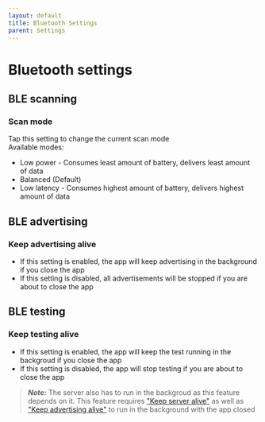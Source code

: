 ```yaml
---
layout: default
title: Bluetooth Settings
parent: Settings
---
```


# Bluetooth settings

## BLE scanning

### Scan mode

Tap this setting to change the current scan mode  
Available modes:
- Low power - Consumes least amount of battery, delivers least amount of data
- Balanced (Default)
- Low latency - Consumes highest amount of battery, delivers highest amount of data

## BLE advertising

### Keep advertising alive

- If this setting is enabled, the app will keep advertising in the background if you close the app
- If this setting is disabled, all advertisements will be stopped if you are about to close the app

## BLE testing

### Keep testing alive

- If this setting is enabled, the app will keep the test running in the backgroud if you close the app
- If this setting is disabled, the app will stop testing if you are about to close the app  

> **_Note:_** The server also has to run in the backgroud as this feature depends on it.
> This feature requires ["Keep server alive"](./settings_iotserver.md) as well as ["Keep advertising alive"](#keep-advertising-alive) to run in the background with the app closed

